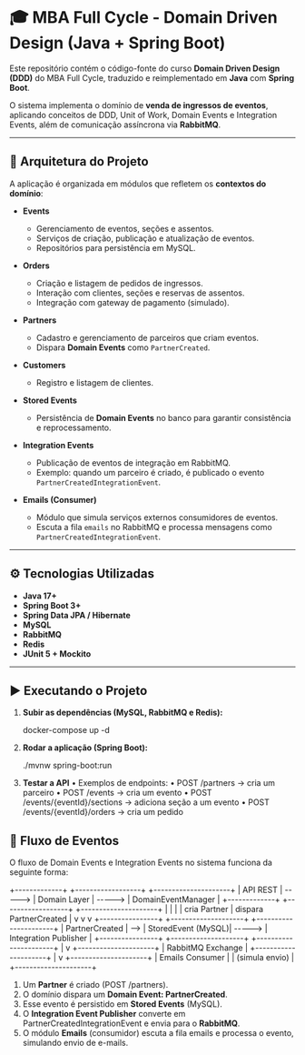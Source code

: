 # 🎓 MBA Full Cycle - Domain Driven Design (Java + Spring Boot)

Este repositório contém o código-fonte do curso **Domain Driven Design (DDD)** do MBA Full Cycle, traduzido e reimplementado em **Java** com **Spring Boot**.

O sistema implementa o domínio de **venda de ingressos de eventos**, aplicando conceitos de DDD, Unit of Work, Domain Events e Integration Events, além de comunicação assíncrona via **RabbitMQ**.

---

## 🚀 Arquitetura do Projeto

A aplicação é organizada em módulos que refletem os **contextos do domínio**:

- **Events**
    - Gerenciamento de eventos, seções e assentos.
    - Serviços de criação, publicação e atualização de eventos.
    - Repositórios para persistência em MySQL.

- **Orders**
    - Criação e listagem de pedidos de ingressos.
    - Interação com clientes, seções e reservas de assentos.
    - Integração com gateway de pagamento (simulado).

- **Partners**
    - Cadastro e gerenciamento de parceiros que criam eventos.
    - Dispara **Domain Events** como `PartnerCreated`.

- **Customers**
    - Registro e listagem de clientes.

- **Stored Events**
    - Persistência de **Domain Events** no banco para garantir consistência e reprocessamento.

- **Integration Events**
    - Publicação de eventos de integração em RabbitMQ.
    - Exemplo: quando um parceiro é criado, é publicado o evento `PartnerCreatedIntegrationEvent`.

- **Emails (Consumer)**
    - Módulo que simula serviços externos consumidores de eventos.
    - Escuta a fila `emails` no RabbitMQ e processa mensagens como `PartnerCreatedIntegrationEvent`.

---

## ⚙️ Tecnologias Utilizadas

- **Java 17+**
- **Spring Boot 3+**
- **Spring Data JPA / Hibernate**
- **MySQL**
- **RabbitMQ**
- **Redis**
- **JUnit 5 + Mockito**

---

## ▶️ Executando o Projeto

   1. **Subir as dependências (MySQL, RabbitMQ e Redis):**
   
      docker-compose up -d

   2. **Rodar a aplicação (Spring Boot):**

      ./mvnw spring-boot:run

   3. **Testar a API**
         •	Exemplos de endpoints:
            •	POST /partners → cria um parceiro
            •	POST /events → cria um evento
            •	POST /events/{eventId}/sections → adiciona seção a um evento
            •	POST /events/{eventId}/orders → cria um pedido
   
## 📡 Fluxo de Eventos

O fluxo de Domain Events e Integration Events no sistema funciona da seguinte forma:

   +-------------+        +------------------+        +---------------------+
   |   API REST  | -----> |   Domain Layer   | -----> |   DomainEventManager |
   +-------------+        +------------------+        +---------------------+
           |                        |                           |
           | cria Partner           | dispara PartnerCreated    |
           v                        v                           v
   +----------------+     +--------------------+        +----------------------+
   | PartnerCreated | --> | StoredEvent (MySQL)| -----> | Integration Publisher |
   +----------------+     +--------------------+        +----------------------+
                                                                  |
                                                                  v
                                                       +---------------------+
                                                       | RabbitMQ Exchange   |
                                                       +---------------------+
                                                                  |
                                                                  v
                                                       +---------------------+
                                                       | Emails Consumer     |
                                                       | (simula envio)      |
                                                       +---------------------+

   1.	Um **Partner** é criado (POST /partners).
   2.	O domínio dispara um **Domain Event: PartnerCreated**.
   3.	Esse evento é persistido em **Stored Events** (MySQL).
   4.	O **Integration Event Publisher** converte em PartnerCreatedIntegrationEvent e envia para o **RabbitMQ**.
   5.	O módulo **Emails** (consumidor) escuta a fila emails e processa o evento, simulando envio de e-mails.